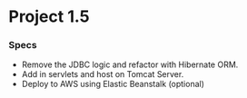 # Project 1.5


### Specs
- Remove the JDBC logic and refactor with Hibernate ORM.
- Add in servlets and host on Tomcat Server.
- Deploy to AWS using Elastic Beanstalk (optional)
